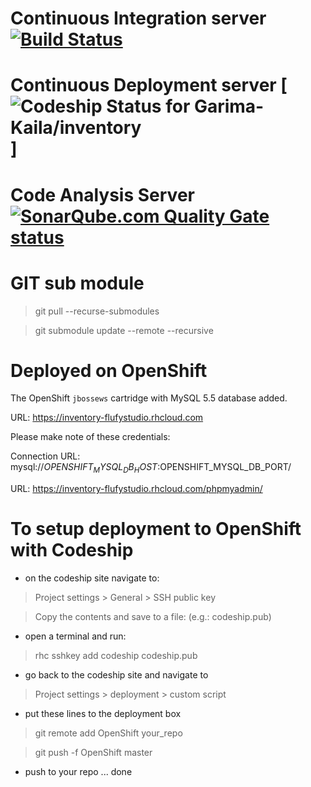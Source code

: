 # Continuous Integration server [![Build Status](https://api.travis-ci.org/Garima-Kaila/inventory.svg?branch=master)](https://travis-ci.org/Garima-Kaila/inventory)

# Continuous Deployment server [ ![Codeship Status for Garima-Kaila/inventory](https://codeship.com/projects/994162c0-544e-0134-507e-4ab5dfe4e53b/status?branch=master)]  

# Code Analysis Server [![SonarQube.com Quality Gate status](https://sonarqube.com/api/badges/gate?key=inventory:inventory)](https://sonarqube.com/overview?id=inventory:inventory)

# GIT sub module
> git pull --recurse-submodules

> git submodule update --remote --recursive

# Deployed on OpenShift 

The OpenShift `jbossews` cartridge with MySQL 5.5 database added.  

URL: https://inventory-flufystudio.rhcloud.com

Please make note of these credentials:
<!---
...   Root User: adminjhZbJVw
...   Root Password: y-pKXp4uKrTy
...   Database Name: inventory
-->
Connection URL: mysql://$OPENSHIFT_MYSQL_DB_HOST:$OPENSHIFT_MYSQL_DB_PORT/

<!---
Please make note of these MySQL credentials again:
...  Root User: adminjhZbJVw
...  Root Password: y-pKXp4uKrTy
-->
URL: https://inventory-flufystudio.rhcloud.com/phpmyadmin/

# To setup deployment to OpenShift with Codeship

- on the codeship site navigate to: 

>Project settings > General > SSH public key

 
> Copy the contents and save to a file: (e.g.: codeship.pub)

- open a terminal and run:

>rhc sshkey add codeship codeship.pub 

- go back to the codeship site and navigate to

>Project settings > deployment > custom script

- put these lines to the deployment box

>git remote add OpenShift your_repo

>git push -f OpenShift master

- push to your repo ... done

<!---
https://aroundthecode.org/2016/06/18/travisci-sonarqube-anaysis/

> mvn clean org.jacoco:jacoco-maven-plugin:prepare-agent package sonar:sonar -B -e -V -Dsonar.host.url="https://sonarqube.com" -Dsonar.login="e87a4a9074f0dbd0ffc1aeb887f179b6bff0a38f"

> mvn clean install sonar:sonar -Dsonar.host.url=https://sonarqube.com -Dsonar.login=e87a4a9074f0dbd0ffc1aeb887f179b6bff0a38f

-->